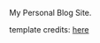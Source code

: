 My Personal Blog Site.

template credits: [here](https://github.com/timlrx/tailwind-nextjs-starter-blog)


